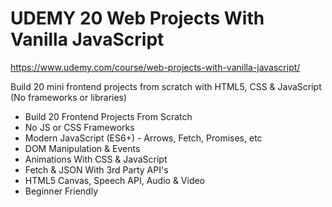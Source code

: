 # UDEMY 20 Web Projects With Vanilla JavaScript

https://www.udemy.com/course/web-projects-with-vanilla-javascript/

Build 20 mini frontend projects from scratch with HTML5, CSS & JavaScript (No frameworks or libraries)

- Build 20 Frontend Projects From Scratch
- No JS or CSS Frameworks
- Modern JavaScript (ES6+) - Arrows, Fetch, Promises, etc
- DOM Manipulation & Events
- Animations With CSS & JavaScript
- Fetch & JSON With 3rd Party API's
- HTML5 Canvas, Speech API, Audio & Video
- Beginner Friendly